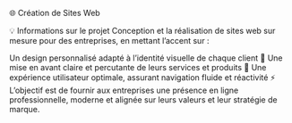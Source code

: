 🌐 Création de Sites Web

💡 Informations sur le projet
Conception et la réalisation de sites web sur mesure pour des entreprises, en mettant l’accent sur :

Un design personnalisé adapté à l’identité visuelle de chaque client 🎨
Une mise en avant claire et percutante de leurs services et produits 💼
Une expérience utilisateur optimale, assurant navigation fluide et réactivité ⚡
L’objectif est de fournir aux entreprises une présence en ligne professionnelle, moderne et alignée sur leurs valeurs et leur stratégie de marque.
